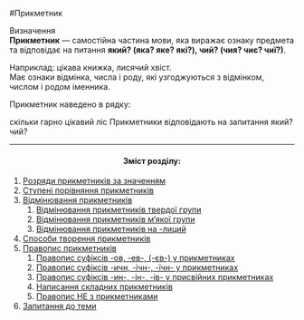 #Прикметник

<div class="eoz-wrap">
<span class="eoz">Визначення</span>
<div class="eoz-text">
<b>Прикметник</b> —  самостiйна частина мови, яка виражає ознаку предмета та вiдповiдає на питання <strong>який? (яка? яке? якi?), чий? (чия? чиє? чиї?)</strong>.
</div>
</div>


<span class="p1">Наприклад:</span> цiкава книжка, лисячий хвiст.<br>
Має ознаки вiдмiнка, числа i роду, якi узгоджуються з вiдмiнком, числом i родом iменника.


<quiz> 
    <question>
       <p>Прикметник наведено в рядку:</p>
           <answer>скільки</answer>
           <answer>гарно</answer>
           <answer correct>цікавий</answer>
           <answer>ліс</answer>
      <explanation>
Прикметники відповідають на запитання <span class="p1">який? чий?</span>
</explanation>
    </question>
</quiz> 

<br>
<hr>
<center><h4>Зміст розділу:</h4></center>

1. [Розряди прикметникiв за значенням](rozryadi_prikmetnikiv_za_znachennyam.md)
2. [Ступенi порiвняння прикметникiв](stupeni_porivnyannya_prikmetnikiv.md)
3. [Вiдмiнювання прикметникiв](vidminuvanya_prikmetnikiv.md)
      1. [Вiдмiнювання прикметникiв твердої групи](vidminuvannya_prikmetnikiv_tverdoi_grupi.md)
      2. [Вiдмiнювання прикметникiв м’якої групи](vidminuvannya_prikmetnikiv_miakoi_grupi.md)
      3. [Вiдмiнювання прикметникiв на -лиций](vidminuvannya_prikmetnikiv_na_liciy.md)
4.  [Способи творення прикметникiв](sposobi_tvorennya_prikmetnikiv.md)
5.  [Правопис прикметникiв](pravopis_suficsiv_ov_ev.md)
      1. [Правопис суфiксiв -ов, -ев-, (-єв-) у прикметниках](pravopis_suficsiv_ov_ev.md)
      2. [Правопис суфiксiв -ичн, -iчн-, -їчн- у прикметниках](pravopis_suficsiv_ichn_ichn.md)
      3. [Правопис суфiксiв -ин-, -iн-, -iв- у присвiйних прикметниках](pravopis_suficsiv_in_in.md)
      4. [Написання складних прикметникiв](napisannya_skladnih_prikmetnikiv.md)
      5. [Правопис НЕ з прикметниками](pravopis_NE_z_prikmetnikami.md)
6.  [Запитання до теми](zapitannya_do_temi.md)